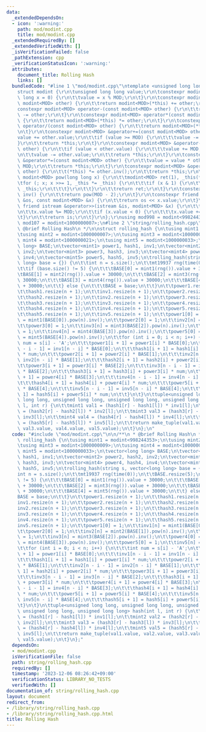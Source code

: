 ```yaml
---
data:
  _extendedDependsOn:
  - icon: ':warning:'
    path: mod/modint.cpp
    title: mod/modint.cpp
  _extendedRequiredBy: []
  _extendedVerifiedWith: []
  _isVerificationFailed: false
  _pathExtension: cpp
  _verificationStatusIcon: ':warning:'
  attributes:
    document_title: Rolling Hash
    links: []
  bundledCode: "#line 1 \"mod/modint.cpp\"\ntemplate <unsigned long long MOD>\r\n\
    struct modint {\r\n\tunsigned long long value;\r\n\tconstexpr modint(const long\
    \ long x = 0) {\r\n\t\tvalue = x % MOD;\r\n\t}\r\n\tconstexpr modint<MOD> operator+(const\
    \ modint<MOD> other) {\r\n\t\treturn modint<MOD>(*this) += other;\r\n\t}\r\n\t\
    constexpr modint<MOD> operator-(const modint<MOD> other) {\r\n\t\treturn modint<MOD>(*this)\
    \ -= other;\r\n\t}\r\n\tconstexpr modint<MOD> operator*(const modint<MOD> other)\
    \ {\r\n\t\treturn modint<MOD>(*this) *= other;\r\n\t}\r\n\tconstexpr modint<MOD>\
    \ operator/(const modint<MOD> other) {\r\n\t\treturn modint<MOD>(*this) /= other;\r\
    \n\t}\r\n\tconstexpr modint<MOD> &operator+=(const modint<MOD> other) {\r\n\t\t\
    value += other.value;\r\n\t\tif (value >= MOD) {\r\n\t\t\tvalue -= MOD;\r\n\t\t\
    }\r\n\t\treturn *this;\r\n\t}\r\n\tconstexpr modint<MOD> &operator-=(const modint<MOD>\
    \ other) {\r\n\t\tif (value < other.value) {\r\n\t\t\tvalue += MOD;\r\n\t\t}\r\
    \n\t\tvalue -= other.value;\r\n\t\treturn *this;\r\n\t}\r\n\tconstexpr modint<MOD>\
    \ &operator*=(const modint<MOD> other) {\r\n\t\tvalue = value * other.value %\
    \ MOD;\r\n\t\treturn *this;\r\n\t}\r\n\tconstexpr modint<MOD> &operator/=(modint<MOD>\
    \ other) {\r\n\t\t(*this) *= other.inv();\r\n\t\treturn *this;\r\n\t}\r\n\tconstexpr\
    \ modint<MOD> pow(long long x) {\r\n\t\tmodint<MOD> ret(1), _this(*this);\r\n\t\
    \tfor (; x; x >>= 1, _this *= _this) {\r\n\t\t\tif (x & 1) {\r\n\t\t\t\tret *=\
    \ _this;\r\n\t\t\t}\r\n\t\t}\r\n\t\treturn ret;\r\n\t}\r\n\tconstexpr modint<MOD>\
    \ inv() {\r\n\t\treturn pow(MOD - 2);\r\n\t}\r\n\tconstexpr friend ostream &operator<<(ostream\
    \ &os, const modint<MOD> &x) {\r\n\t\treturn os << x.value;\r\n\t}\r\n\tconstexpr\
    \ friend istream &operator>>(istream &is, modint<MOD> &x) {\r\n\t\tis >> x.value;\r\
    \n\t\tx.value %= MOD;\r\n\t\tif (x.value < 0) {\r\n\t\t\tx.value += MOD;\r\n\t\
    \t}\r\n\t\treturn is;\r\n\t}\r\n};\r\nusing mod998 = modint<998244353>;\r\nusing\
    \ mod107 = modint<1000000007>;\n#line 2 \"string/rolling_hash.cpp\"\n\n/**\n *\
    \ @brief Rolling Hash\n */\n\nstruct rolling_hash {\n\tusing mint1 = modint<998244353>;\n\
    \tusing mint2 = modint<1000000007>;\n\tusing mint3 = modint<1000000009>;\n\tusing\
    \ mint4 = modint<1000000021>;\n\tusing mint5 = modint<1000000033>;\n\tvector<long\
    \ long> BASE;\n\tvector<mint1> power1, hash1, inv1;\n\tvector<mint2> power2, hash2,\
    \ inv2;\n\tvector<mint3> power3, hash3, inv3;\n\tvector<mint4> power4, hash4,\
    \ inv4;\n\tvector<mint5> power5, hash5, inv5;\n\trolling_hash(string s, vector<long\
    \ long> base = {}) {\n\t\tint n = s.size();\n\t\tmt19937 rng(time(0));\n\t\tBASE.resize(5);\n\
    \t\tif (base.size() != 5) {\n\t\t\tBASE[0] = mint1(rng()).value + 30000;\n\t\t\
    \tBASE[1] = mint2(rng()).value + 30000;\n\t\t\tBASE[2] = mint3(rng()).value +\
    \ 30000;\n\t\t\tBASE[3] = mint4(rng()).value + 30000;\n\t\t\tBASE[4] = mint5(rng()).value\
    \ + 30000;\n\t\t} else {\n\t\t\tBASE = base;\n\t\t}\n\t\tpower1.resize(n + 1);\n\
    \t\thash1.resize(n + 1);\n\t\tinv1.resize(n + 1);\n\t\tpower2.resize(n + 1);\n\
    \t\thash2.resize(n + 1);\n\t\tinv2.resize(n + 1);\n\t\tpower3.resize(n + 1);\n\
    \t\thash3.resize(n + 1);\n\t\tinv3.resize(n + 1);\n\t\tpower4.resize(n + 1);\n\
    \t\thash4.resize(n + 1);\n\t\tinv4.resize(n + 1);\n\t\tpower5.resize(n + 1);\n\
    \t\thash5.resize(n + 1);\n\t\tinv5.resize(n + 1);\n\t\tpower1[0] = 1;\n\t\tinv1[n]\
    \ = mint1(BASE[0]).pow(n).inv();\n\t\tpower2[0] = 1;\n\t\tinv2[n] = mint2(BASE[1]).pow(n).inv();\n\
    \t\tpower3[0] = 1;\n\t\tinv3[n] = mint3(BASE[2]).pow(n).inv();\n\t\tpower4[0]\
    \ = 1;\n\t\tinv4[n] = mint4(BASE[3]).pow(n).inv();\n\t\tpower5[0] = 1;\n\t\tinv5[n]\
    \ = mint5(BASE[4]).pow(n).inv();\n\t\tfor (int i = 0; i < n; i++) {\n\t\t\tint\
    \ num = s[i] - 'A';\n\t\t\tpower1[i + 1] = power1[i] * BASE[0];\n\t\t\tinv1[n\
    \ - i - 1] = inv1[n - i] * BASE[0];\n\t\t\thash1[i + 1] = hash1[i] + power1[i]\
    \ * num;\n\t\t\tpower2[i + 1] = power2[i] * BASE[1];\n\t\t\tinv2[n - i - 1] =\
    \ inv2[n - i] * BASE[1];\n\t\t\thash2[i + 1] = hash2[i] + power2[i] * num;\n\t\
    \t\tpower3[i + 1] = power3[i] * BASE[2];\n\t\t\tinv3[n - i - 1] = inv3[n - i]\
    \ * BASE[2];\n\t\t\thash3[i + 1] = hash3[i] + power3[i] * num;\n\t\t\tpower4[i\
    \ + 1] = power4[i] * BASE[3];\n\t\t\tinv4[n - i - 1] = inv4[n - i] * BASE[3];\n\
    \t\t\thash4[i + 1] = hash4[i] + power4[i] * num;\n\t\t\tpower5[i + 1] = power5[i]\
    \ * BASE[4];\n\t\t\tinv5[n - i - 1] = inv5[n - i] * BASE[4];\n\t\t\thash5[i +\
    \ 1] = hash5[i] + power5[i] * num;\n\t\t}\n\t}\n\ttuple<unsigned long long, unsigned\
    \ long long, unsigned long long, unsigned long long, unsigned long long> hash(int\
    \ l, int r) {\n\t\tmint1 val1 = (hash1[r] - hash1[l]) * inv1[l];\n\t\tmint2 val2\
    \ = (hash2[r] - hash2[l]) * inv2[l];\n\t\tmint3 val3 = (hash3[r] - hash3[l]) *\
    \ inv3[l];\n\t\tmint4 val4 = (hash4[r] - hash4[l]) * inv4[l];\n\t\tmint5 val5\
    \ = (hash5[r] - hash5[l]) * inv5[l];\n\t\treturn make_tuple(val1.value, val2.value,\
    \ val3.value, val4.value, val5.value);\n\t}\n};\n"
  code: "#include \"mod/modint.cpp\"\n\n/**\n * @brief Rolling Hash\n */\n\nstruct\
    \ rolling_hash {\n\tusing mint1 = modint<998244353>;\n\tusing mint2 = modint<1000000007>;\n\
    \tusing mint3 = modint<1000000009>;\n\tusing mint4 = modint<1000000021>;\n\tusing\
    \ mint5 = modint<1000000033>;\n\tvector<long long> BASE;\n\tvector<mint1> power1,\
    \ hash1, inv1;\n\tvector<mint2> power2, hash2, inv2;\n\tvector<mint3> power3,\
    \ hash3, inv3;\n\tvector<mint4> power4, hash4, inv4;\n\tvector<mint5> power5,\
    \ hash5, inv5;\n\trolling_hash(string s, vector<long long> base = {}) {\n\t\t\
    int n = s.size();\n\t\tmt19937 rng(time(0));\n\t\tBASE.resize(5);\n\t\tif (base.size()\
    \ != 5) {\n\t\t\tBASE[0] = mint1(rng()).value + 30000;\n\t\t\tBASE[1] = mint2(rng()).value\
    \ + 30000;\n\t\t\tBASE[2] = mint3(rng()).value + 30000;\n\t\t\tBASE[3] = mint4(rng()).value\
    \ + 30000;\n\t\t\tBASE[4] = mint5(rng()).value + 30000;\n\t\t} else {\n\t\t\t\
    BASE = base;\n\t\t}\n\t\tpower1.resize(n + 1);\n\t\thash1.resize(n + 1);\n\t\t\
    inv1.resize(n + 1);\n\t\tpower2.resize(n + 1);\n\t\thash2.resize(n + 1);\n\t\t\
    inv2.resize(n + 1);\n\t\tpower3.resize(n + 1);\n\t\thash3.resize(n + 1);\n\t\t\
    inv3.resize(n + 1);\n\t\tpower4.resize(n + 1);\n\t\thash4.resize(n + 1);\n\t\t\
    inv4.resize(n + 1);\n\t\tpower5.resize(n + 1);\n\t\thash5.resize(n + 1);\n\t\t\
    inv5.resize(n + 1);\n\t\tpower1[0] = 1;\n\t\tinv1[n] = mint1(BASE[0]).pow(n).inv();\n\
    \t\tpower2[0] = 1;\n\t\tinv2[n] = mint2(BASE[1]).pow(n).inv();\n\t\tpower3[0]\
    \ = 1;\n\t\tinv3[n] = mint3(BASE[2]).pow(n).inv();\n\t\tpower4[0] = 1;\n\t\tinv4[n]\
    \ = mint4(BASE[3]).pow(n).inv();\n\t\tpower5[0] = 1;\n\t\tinv5[n] = mint5(BASE[4]).pow(n).inv();\n\
    \t\tfor (int i = 0; i < n; i++) {\n\t\t\tint num = s[i] - 'A';\n\t\t\tpower1[i\
    \ + 1] = power1[i] * BASE[0];\n\t\t\tinv1[n - i - 1] = inv1[n - i] * BASE[0];\n\
    \t\t\thash1[i + 1] = hash1[i] + power1[i] * num;\n\t\t\tpower2[i + 1] = power2[i]\
    \ * BASE[1];\n\t\t\tinv2[n - i - 1] = inv2[n - i] * BASE[1];\n\t\t\thash2[i +\
    \ 1] = hash2[i] + power2[i] * num;\n\t\t\tpower3[i + 1] = power3[i] * BASE[2];\n\
    \t\t\tinv3[n - i - 1] = inv3[n - i] * BASE[2];\n\t\t\thash3[i + 1] = hash3[i]\
    \ + power3[i] * num;\n\t\t\tpower4[i + 1] = power4[i] * BASE[3];\n\t\t\tinv4[n\
    \ - i - 1] = inv4[n - i] * BASE[3];\n\t\t\thash4[i + 1] = hash4[i] + power4[i]\
    \ * num;\n\t\t\tpower5[i + 1] = power5[i] * BASE[4];\n\t\t\tinv5[n - i - 1] =\
    \ inv5[n - i] * BASE[4];\n\t\t\thash5[i + 1] = hash5[i] + power5[i] * num;\n\t\
    \t}\n\t}\n\ttuple<unsigned long long, unsigned long long, unsigned long long,\
    \ unsigned long long, unsigned long long> hash(int l, int r) {\n\t\tmint1 val1\
    \ = (hash1[r] - hash1[l]) * inv1[l];\n\t\tmint2 val2 = (hash2[r] - hash2[l]) *\
    \ inv2[l];\n\t\tmint3 val3 = (hash3[r] - hash3[l]) * inv3[l];\n\t\tmint4 val4\
    \ = (hash4[r] - hash4[l]) * inv4[l];\n\t\tmint5 val5 = (hash5[r] - hash5[l]) *\
    \ inv5[l];\n\t\treturn make_tuple(val1.value, val2.value, val3.value, val4.value,\
    \ val5.value);\n\t}\n};"
  dependsOn:
  - mod/modint.cpp
  isVerificationFile: false
  path: string/rolling_hash.cpp
  requiredBy: []
  timestamp: '2023-12-06 08:26:42+09:00'
  verificationStatus: LIBRARY_NO_TESTS
  verifiedWith: []
documentation_of: string/rolling_hash.cpp
layout: document
redirect_from:
- /library/string/rolling_hash.cpp
- /library/string/rolling_hash.cpp.html
title: Rolling Hash
---
```

